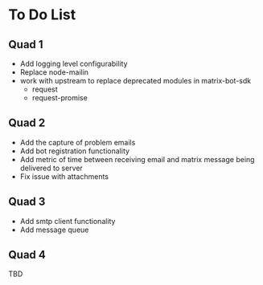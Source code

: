 # To Do List
## Quad 1
* Add logging level configurability
* Replace node-mailin
* work with upstream to replace deprecated modules in matrix-bot-sdk
  * request
  * request-promise

## Quad 2
* Add the capture of problem emails
* Add bot registration functionality
* Add metric of time between receiving email and matrix message being delivered to server
* Fix issue with attachments

## Quad 3
* Add smtp client functionality
* Add message queue

## Quad 4
TBD
